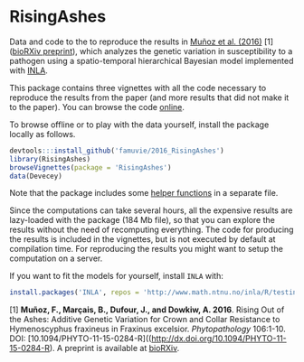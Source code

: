 # RisingAshes

Data and code to the to reproduce the results in [Muñoz et al.
(2016)](http://dx.doi.org/10.1094/PHYTO-11-15-0284-R) [1] ([bioRXiv
preprint](http://dx.doi.org/10.1101/031393)), which analyzes the genetic
variation in susceptibility to a pathogen using a spatio-temporal hierarchical
Bayesian model implemented with [INLA](http://www.r-inla.org/).

This package contains three vignettes with all the code necessary to reproduce
the results from the paper (and more results that did not make it to the paper).
You can browse the code 
[online](https://github.com/famuvie/RisingAshes/tree/master/inst/doc).

To browse offline or to play with the data yourself, install the package locally
as follows.

```r 
devtools:::install_github('famuvie/2016_RisingAshes') 
library(RisingAshes) 
browseVignettes(package = 'RisingAshes') 
data(Devecey) 
```

Note that the package includes some [helper functions](R/helpers.R) in a
separate file.

Since the computations can take several hours, all the expensive results are 
lazy-loaded with the package (184 Mb file), so that you can explore the results
without the need of recomputing everything. The code for producing the results
is included in the vignettes, but is not executed by default at compilation
time. For reproducing the results you might want to setup the computation on a
server.

If you want to fit the models for yourself, install `INLA` with:

```r
install.packages('INLA', repos = 'http://www.math.ntnu.no/inla/R/testing')
```

[1] **Muñoz, F., Marçais, B., Dufour, J., and Dowkiw, A. 2016**. Rising Out of 
the Ashes: Additive Genetic Variation for Crown and Collar Resistance to 
Hymenoscyphus fraxineus in Fraxinus excelsior. *Phytopathology* 106:1-10. DOI: 
[10.1094/PHYTO-11-15-0284-R]((http://dx.doi.org/10.1094/PHYTO-11-15-0284-R). A
preprint is available at [bioRXiv](http://dx.doi.org/10.1101/031393).

